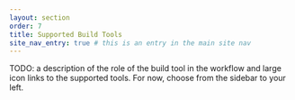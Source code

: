 ```yaml
---
layout: section
order: 7
title: Supported Build Tools
site_nav_entry: true # this is an entry in the main site nav
---
```


TODO: a description of the role of the build tool in the workflow and large icon links to the supported tools. For now, choose from the sidebar to your left.
